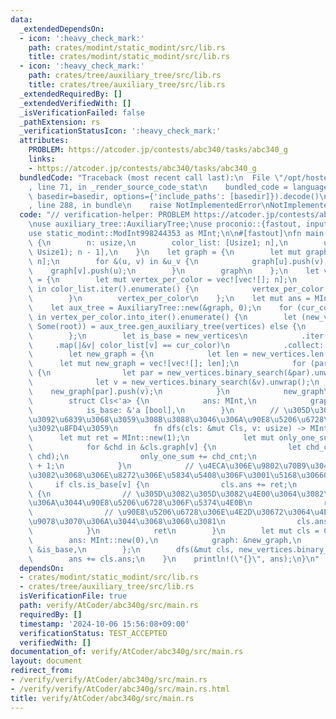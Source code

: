 ```yaml
---
data:
  _extendedDependsOn:
  - icon: ':heavy_check_mark:'
    path: crates/modint/static_modint/src/lib.rs
    title: crates/modint/static_modint/src/lib.rs
  - icon: ':heavy_check_mark:'
    path: crates/tree/auxiliary_tree/src/lib.rs
    title: crates/tree/auxiliary_tree/src/lib.rs
  _extendedRequiredBy: []
  _extendedVerifiedWith: []
  _isVerificationFailed: false
  _pathExtension: rs
  _verificationStatusIcon: ':heavy_check_mark:'
  attributes:
    PROBLEM: https://atcoder.jp/contests/abc340/tasks/abc340_g
    links:
    - https://atcoder.jp/contests/abc340/tasks/abc340_g
  bundledCode: "Traceback (most recent call last):\n  File \"/opt/hostedtoolcache/Python/3.10.15/x64/lib/python3.10/site-packages/onlinejudge_verify/documentation/build.py\"\
    , line 71, in _render_source_code_stat\n    bundled_code = language.bundle(stat.path,\
    \ basedir=basedir, options={'include_paths': [basedir]}).decode()\n  File \"/opt/hostedtoolcache/Python/3.10.15/x64/lib/python3.10/site-packages/onlinejudge_verify/languages/rust.py\"\
    , line 288, in bundle\n    raise NotImplementedError\nNotImplementedError\n"
  code: "// verification-helper: PROBLEM https://atcoder.jp/contests/abc340/tasks/abc340_g\n\
    \nuse auxiliary_tree::AuxiliaryTree;\nuse proconio::{fastout, input, marker::Usize1};\n\
    use static_modint::ModInt998244353 as MInt;\n\n#[fastout]\nfn main() {\n    input!\
    \ {\n        n: usize,\n        color_list: [Usize1; n],\n        u_v: [(Usize1,\
    \ Usize1); n - 1],\n    }\n    let graph = {\n        let mut graph = vec![vec![];\
    \ n];\n        for &(u, v) in &u_v {\n            graph[u].push(v);\n        \
    \    graph[v].push(u);\n        }\n        graph\n    };\n    let vertex_per_color\
    \ = {\n        let mut vertex_per_color = vec![vec![]; n];\n        for (i, &color)\
    \ in color_list.iter().enumerate() {\n            vertex_per_color[color].push(i);\n\
    \        }\n        vertex_per_color\n    };\n    let mut ans = MInt::new(0);\n\
    \    let aux_tree = AuxiliaryTree::new(&graph, 0);\n    for (cur_color, vertices)\
    \ in vertex_per_color.into_iter().enumerate() {\n        let (new_vertices, par_v_pairs,\
    \ Some(root)) = aux_tree.gen_auxiliary_tree(vertices) else {\n            continue;\n\
    \        };\n        let is_base = new_vertices\n            .iter()\n       \
    \     .map(|&v| color_list[v] == cur_color)\n            .collect::<Vec<_>>();\n\
    \        let new_graph = {\n            let len = new_vertices.len();\n      \
    \      let mut new_graph = vec![vec![]; len];\n            for (par, v) in par_v_pairs\
    \ {\n                let par = new_vertices.binary_search(&par).unwrap();\n  \
    \              let v = new_vertices.binary_search(&v).unwrap();\n            \
    \    new_graph[par].push(v);\n            }\n            new_graph\n        };\n\
    \        struct Cls<'a> {\n            ans: MInt,\n            graph: &'a [Vec<usize>],\n\
    \            is_base: &'a [bool],\n        }\n        // \u305D\u306E\u9802\u70B9\
    \u3092\u6839\u3068\u3059\u308B\u3088\u3046\u306A\u90E8\u5206\u6728\u306E\u6570\
    \u3092\u8FD4\u3059\n        fn dfs(cls: &mut Cls, v: usize) -> MInt {\n      \
    \      let mut ret = MInt::new(1);\n            let mut only_one_sum = MInt::new(0);\n\
    \            for &chd in &cls.graph[v] {\n                let chd_cnt = dfs(cls,\
    \ chd);\n                only_one_sum += chd_cnt;\n                ret *= chd_cnt\
    \ + 1;\n            }\n            // \u4ECA\u306E\u9802\u70B9\u304C\u3082\u3068\
    \u3082\u3068\u306E\u8272\u306E\u5834\u5408\u306F\u3001\u5168\u3066OK\n       \
    \     if cls.is_base[v] {\n                cls.ans += ret;\n            } else\
    \ {\n                // \u305D\u3082\u305D\u3082\u4E00\u3064\u3082\u9078\u3070\
    \u306A\u3044\u90E8\u5206\u6728\u306F\u5374\u4E0B\n                ret -= 1;\n\
    \                // \u90E8\u5206\u6728\u306E\u4E2D\u30672\u3064\u4EE5\u4E0A\u306F\
    \u9078\u3070\u306A\u3044\u3068\u3060\u3081\n                cls.ans += ret - only_one_sum;\n\
    \            }\n            ret\n        }\n        let mut cls = Cls {\n    \
    \        ans: MInt::new(0),\n            graph: &new_graph,\n            is_base:\
    \ &is_base,\n        };\n        dfs(&mut cls, new_vertices.binary_search(&root).unwrap());\n\
    \        ans += cls.ans;\n    }\n    println!(\"{}\", ans);\n}\n"
  dependsOn:
  - crates/modint/static_modint/src/lib.rs
  - crates/tree/auxiliary_tree/src/lib.rs
  isVerificationFile: true
  path: verify/AtCoder/abc340g/src/main.rs
  requiredBy: []
  timestamp: '2024-10-06 15:56:08+09:00'
  verificationStatus: TEST_ACCEPTED
  verifiedWith: []
documentation_of: verify/AtCoder/abc340g/src/main.rs
layout: document
redirect_from:
- /verify/verify/AtCoder/abc340g/src/main.rs
- /verify/verify/AtCoder/abc340g/src/main.rs.html
title: verify/AtCoder/abc340g/src/main.rs
---
```

